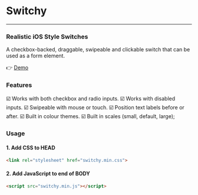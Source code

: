 # Switchy
---

### Realistic iOS Style Switches

A checkbox-backed, draggable, swipeable and clickable switch that can be used as a form element.

👉 [Demo](http://3rror404.github.io/switchy/demo)

### Features

☑️ Works with both checkbox and radio inputs.
☑️ Works with disabled inputs.
☑️ Swipeable with mouse or touch.
☑️ Position text labels before or after.
☑️ Built in colour themes.
☑️ Built in scales (small, default, large);

### Usage

#### 1. Add CSS to HEAD
```html
<link rel="stylesheet" href="switchy.min.css">
```

#### 2. Add JavaScript to end of BODY
```html
<script src="switchy.min.js"></script>
```